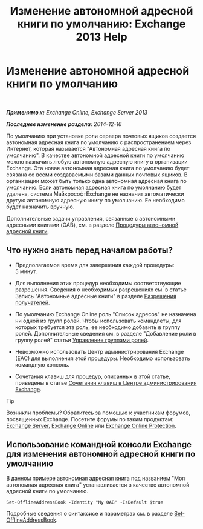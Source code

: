 ﻿---
title: 'Изменение автономной адресной книги по умолчанию: Exchange 2013 Help'
TOCTitle: Изменение автономной адресной книги по умолчанию
ms:assetid: 61abf78e-2543-4431-acc8-839e3c7a4548
ms:mtpsurl: https://technet.microsoft.com/ru-ru/library/Aa998569(v=EXCHG.150)
ms:contentKeyID: 50488316
ms.date: 04/30/2018
mtps_version: v=EXCHG.150
ms.translationtype: HT
---

# Изменение автономной адресной книги по умолчанию

 

_**Применимо к:** Exchange Online, Exchange Server 2013_

_**Последнее изменение раздела:** 2014-12-16_

По умолчанию при установке роли сервера почтовых ящиков создается автономная адресная книга по умолчанию с распространением через Интернет, которая называется "Автономная адресная книга по умолчанию". В качестве автономной адресной книги по умолчанию можно назначить любую автономную адресную книгу в организации Exchange. Эта новая автономная адресная книга по умолчанию будет связана со всеми создаваемыми базами данных почтовых ящиков. В организации может быть только одна автономная адресная книга по умолчанию. Если автономная адресная книга по умолчанию будет удалена, система МайкрософтExchange не назначит автоматически другую автономную адресную книгу по умолчанию. Ее необходимо будет назначить вручную.

Дополнительные задачи управления, связанные с автономными адресными книгами (OAB), см. в разделе [Процедуры автономной адресной книги](offline-address-book-procedures-exchange-2013-help.md).

## Что нужно знать перед началом работы?

  - Предполагаемое время для завершения каждой процедуры: 5 минут.

  - Для выполнения этих процедур необходимы соответствующие разрешения. Сведения о необходимых разрешениях см. в статье Запись "Автономные адресные книги" в разделе [Разрешения получателей](recipients-permissions-exchange-2013-help.md).

  - По умолчанию Exchange Online роль "Список адресов" не назначена ни одной из групп ролей. Чтобы использовать командлеты, для которых требуется эта роль, ее необходимо добавить в группу ролей. Дополнительные сведения см. в разделе "Добавление роли в группу ролей" статьи [Управление группами ролей](manage-role-groups-exchange-2013-help.md).

  - Невозможно использовать Центр администрирования Exchange (EAC) для выполнения этой процедуры. Необходимо использовать командную консоль.

  - Сочетания клавиш для процедур, описанных в этой статье, приведены в статье [Сочетания клавиш в Центре администрирования Exchange](keyboard-shortcuts-in-the-exchange-admin-center-exchange-online-protection-help.md).

> [!TIP]  
> Возникли проблемы? Обратитесь за помощью к участникам форумов, посвященных Exchange. Посетите форумы по таким продуктам: <a href="https://go.microsoft.com/fwlink/p/?linkid=60612">Exchange Server</a>, <a href="https://go.microsoft.com/fwlink/p/?linkid=267542">Exchange Online</a> или <a href="https://go.microsoft.com/fwlink/p/?linkid=285351">Exchange Online Protection</a>.


## Использование командной консоли Exchange для изменения автономной адресной книги по умолчанию

В данном примере автономная адресная книга под названием "Моя автономная адресная книга" устанавливается в качестве автономной адресной книги по умолчанию.

    Set-OfflineAddressBook -Identity "My OAB" -IsDefault $true

Подробные сведения о синтаксисе и параметрах см. в разделе [Set-OfflineAddressBook](https://technet.microsoft.com/ru-ru/library/aa996330\(v=exchg.150\)).

